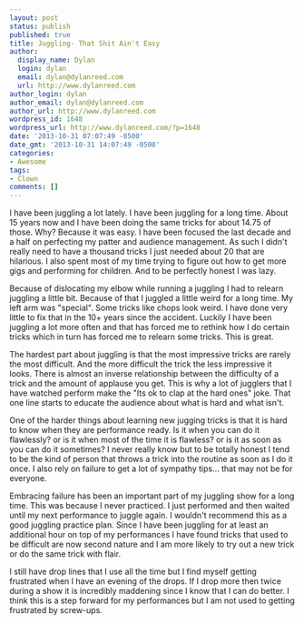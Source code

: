 ```yaml
---
layout: post
status: publish
published: true
title: Juggling- That Shit Ain't Easy
author:
  display_name: Dylan
  login: dylan
  email: dylan@dylanreed.com
  url: http://www.dylanreed.com
author_login: dylan
author_email: dylan@dylanreed.com
author_url: http://www.dylanreed.com
wordpress_id: 1648
wordpress_url: http://www.dylanreed.com/?p=1648
date: '2013-10-31 07:07:49 -0500'
date_gmt: '2013-10-31 14:07:49 -0500'
categories:
- Awesome
tags:
- Clown
comments: []
---
```

<p>I have been juggling a lot lately. I have been juggling for a long time. About 15 years now and I have been doing the same tricks for about 14.75 of those. Why? Because it was easy. I have been focused the last decade and a half on perfecting my patter and audience management. As such I didn't really need to have a thousand tricks I just needed about 20 that are hilarious. I also spent most of my time trying to figure out how to get more gigs and performing for children. And to be perfectly honest I was lazy.</p>
<p>Because of dislocating my elbow while running a juggling I had to relearn juggling a little bit. Because of that I juggled a little weird for a long time. My left arm was "special". Some tricks like chops look weird. I have done very little to fix that in the 10+ years since the accident. Luckily I have been juggling a lot more often and that has forced me to rethink how I do certain tricks which in turn has forced me to relearn some tricks. This is great.</p>
<p>The hardest part about juggling is that the most impressive tricks are rarely the most difficult. And the more difficult the trick the less impressive it looks. There is almost an inverse relationship between the difficulty of a trick and the amount of applause you get. This is why a lot of jugglers that I have watched perform make the "Its ok to clap at the hard ones" joke. That one line starts to educate the audience about what is hard and what isn't.</p>
<p>One of the harder things about learning new jugging tricks is that it is hard to know when they are performance ready. Is it when you can do it flawlessly? or is it when most of the time it is flawless? or is it as soon as you can do it sometimes? I never really know but to be totally honest I tend to be the kind of person that throws a trick into the routine as soon as I do it once. I also rely on failure to get a lot of sympathy tips&hellip; that may not be for everyone.</p>
<p>Embracing failure has been an important part of my juggling show for a long time. This was because I never practiced. I just performed and then waited until my next performance to juggle again. I wouldn't recommend this as a good juggling practice plan. Since I have been juggling for at least an additional hour on top of my performances I have found tricks that used to be difficult are now second nature and I am more likely to try out a new trick or do the same trick with flair.</p>
<p>I still have drop lines that I use all the time but I find myself getting frustrated when I have an evening of the drops. If I drop more then twice during a show it is incredibly maddening since I know that I can do better. I think this is a step forward for my performances but I am not used to getting frustrated by screw-ups.</p>
